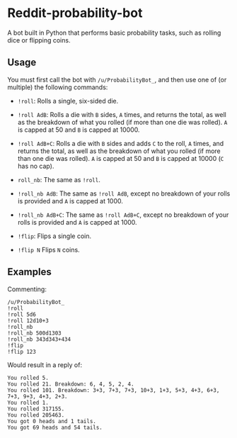 # Reddit-probability-bot

A bot built in Python that performs basic probability tasks, such as rolling dice or flipping coins.

## Usage

You must first call the bot with `/u/ProbabilityBot_`, and then use one of (or multiple) the following commands:

* `!roll`: Rolls a single, six-sided die.

* `!roll AdB`: Rolls a die with `B` sides, `A` times, and returns the total, as well as the breakdown of what you rolled (if more than one die was rolled). `A` is capped at 50 and `B` is capped at 10000.

* `!roll AdB+C`: Rolls a die with `B` sides and adds `C` to the roll, `A` times, and returns the total, as well as the breakdown of what you rolled (if more than one die was rolled). `A` is capped at 50 and `B` is capped at 10000 (`C` has no cap).

* `roll_nb`: The same as `!roll`.

* `!roll_nb AdB`: The same as `!roll AdB`, except no breakdown of your rolls is provided and `A` is capped at 1000.

* `!roll_nb AdB+C`: The same as `!roll AdB+C`, except no breakdown of your rolls is provided and `A` is capped at 1000.

* `!flip`: Flips a single coin.

* `!flip N` Flips `N` coins.

## Examples

Commenting: 

```
/u/ProbabilityBot_
!roll
!roll 5d6
!roll 12d10+3
!roll_nb
!roll_nb 500d1303
!roll_nb 343d343+434
!flip
!flip 123
```

Would result in a reply of:

```
You rolled 5.
You rolled 21. Breakdown: 6, 4, 5, 2, 4.
You rolled 101. Breakdown: 3+3, 7+3, 7+3, 10+3, 1+3, 5+3, 4+3, 6+3, 7+3, 9+3, 4+3, 2+3.
You rolled 1.
You rolled 317155.
You rolled 205463.
You got 0 heads and 1 tails.
You got 69 heads and 54 tails.
```